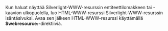 Kun haluat näyttää Silverlight-WWW-resurssin entiteettilomakkeen tai -kaavion ulkopuolella, luo HTML-WWW-resurssi Silverlight-WWW-resurssin isäntäsivuksi. Avaa sen jälkeen HTML-WWW-resurssi käyttämällä **$webresource:**-direktiiviä.